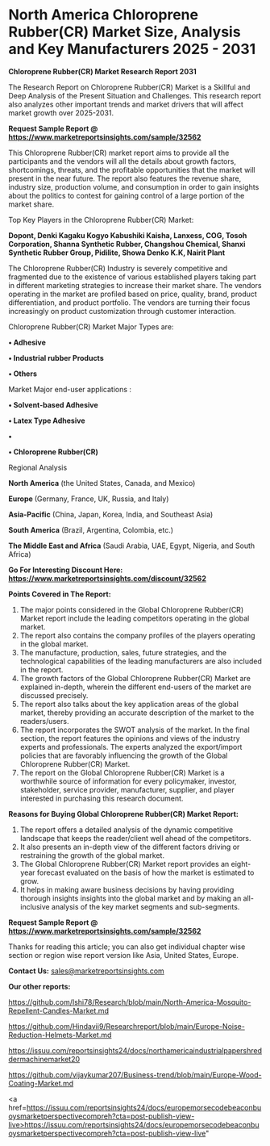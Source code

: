 # North America Chloroprene Rubber(CR) Market Size, Analysis and Key Manufacturers 2025 - 2031

<strong>Chloroprene Rubber(CR) Market Research Report 2031</strong>

The Research Report on Chloroprene Rubber(CR) Market is a Skillful and Deep Analysis of the Present Situation and Challenges. This research report also analyzes other important trends and market drivers that will affect market growth over 2025-2031.

<strong>Request Sample Report @ <a href=https://www.marketreportsinsights.com/sample/32562>https://www.marketreportsinsights.com/sample/32562</a></strong>

This Chloroprene Rubber(CR) market report aims to provide all the participants and the vendors will all the details about growth factors, shortcomings, threats, and the profitable opportunities that the market will present in the near future. The report also features the revenue share, industry size, production volume, and consumption in order to gain insights about the politics to contest for gaining control of a large portion of the market share.

Top Key Players in the Chloroprene Rubber(CR) Market:

<strong>Dopont, Denki Kagaku Kogyo Kabushiki Kaisha, Lanxess, COG, Tosoh Corporation, Shanna Synthetic Rubber, Changshou Chemical, Shanxi Synthetic Rubber Group, Pidilite, Showa Denko K.K, Nairit Plant</strong>

The Chloroprene Rubber(CR) Industry is severely competitive and fragmented due to the existence of various established players taking part in different marketing strategies to increase their market share. The vendors operating in the market are profiled based on price, quality, brand, product differentiation, and product portfolio. The vendors are turning their focus increasingly on product customization through customer interaction.

Chloroprene Rubber(CR) Market Major Types are:

<strong>•  Adhesive

•  Industrial rubber Products

•  Others</strong>

Market Major end-user applications :

<strong>•  Solvent-based Adhesive

•  Latex Type Adhesive

•  

•  Chloroprene Rubber(CR)</strong>

Regional Analysis

</u><strong><b>North America</b></strong> (the United States, Canada, and Mexico)

<strong><b>Europe </b></strong>(Germany, France, UK, Russia, and Italy)

<strong><b>Asia-Pacific</b></strong> (China, Japan, Korea, India, and Southeast Asia)

<strong><b>South America</b></strong> (Brazil, Argentina, Colombia, etc.)

<strong><b>The Middle East and Africa</b></strong> (Saudi Arabia, UAE, Egypt, Nigeria, and South Africa)

<strong>Go For Interesting Discount Here: <a href=https://www.marketreportsinsights.com/discount/32562>https://www.marketreportsinsights.com/discount/32562</a></strong>

<strong>Points Covered in The Report:</strong>
<ol>
  <li>The major points considered in the Global Chloroprene Rubber(CR) Market report include the leading competitors operating in the global market.</li>
  <li>The report also contains the company profiles of the players operating in the global market.</li>
  <li>The manufacture, production, sales, future strategies, and the technological capabilities of the leading manufacturers are also included in the report.</li>
  <li>The growth factors of the Global Chloroprene Rubber(CR) Market are explained in-depth, wherein the different end-users of the market are discussed precisely.</li>
  <li>The report also talks about the key application areas of the global market, thereby providing an accurate description of the market to the readers/users.</li>
  <li>The report incorporates the SWOT analysis of the market. In the final section, the report features the opinions and views of the industry experts and professionals. The experts analyzed the export/import policies that are favorably influencing the growth of the Global Chloroprene Rubber(CR) Market.</li>
  <li>The report on the Global Chloroprene Rubber(CR) Market is a worthwhile source of information for every policymaker, investor, stakeholder, service provider, manufacturer, supplier, and player interested in purchasing this research document.</li>
</ol>
<strong>Reasons for Buying Global Chloroprene Rubber(CR) Market Report:</strong>

<ol>
  <li>The report offers a detailed analysis of the dynamic competitive landscape that keeps the reader/client well ahead of the competitors.</li>
  <li>It also presents an in-depth view of the different factors driving or restraining the growth of the global market.</li>
  <li>The Global Chloroprene Rubber(CR) Market report provides an eight-year forecast evaluated on the basis of how the market is estimated to grow.</li>
  <li>It helps in making aware business decisions by having providing thorough insights insights into the global market and by making an all-inclusive analysis of the key market segments and sub-segments.</li>
</ol>
<strong>Request Sample Report @ <a href=https://www.marketreportsinsights.com/sample/32562>https://www.marketreportsinsights.com/sample/32562</a></strong>


Thanks for reading this article; you can also get individual chapter wise section or region wise report version like Asia, United States, Europe.

<strong>Contact Us:</strong>
sales@marketreportsinsights.com

<strong>Our other reports:</strong>

<a href=https://github.com/Ishi78/Research/blob/main/North-America-Mosquito-Repellent-Candles-Market.md>https://github.com/Ishi78/Research/blob/main/North-America-Mosquito-Repellent-Candles-Market.md</a>

<a href=https://github.com/Hindavii9/Researchreport/blob/main/Europe-Noise-Reduction-Helmets-Market.md>https://github.com/Hindavii9/Researchreport/blob/main/Europe-Noise-Reduction-Helmets-Market.md</a>

<a href=https://issuu.com/reportsinsights24/docs/northamericaindustrialpapershreddermachinemarket20>https://issuu.com/reportsinsights24/docs/northamericaindustrialpapershreddermachinemarket20</a>

<a href=https://github.com/vijaykumar207/Business-trend/blob/main/Europe-Wood-Coating-Market.md>https://github.com/vijaykumar207/Business-trend/blob/main/Europe-Wood-Coating-Market.md</a>

<a href=https://issuu.com/reportsinsights24/docs/europemorsecodebeaconbuoysmarketperspectivecompreh?cta=post-publish-view-live>https://issuu.com/reportsinsights24/docs/europemorsecodebeaconbuoysmarketperspectivecompreh?cta=post-publish-view-live</a>"
